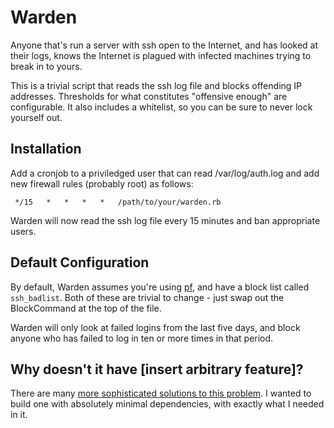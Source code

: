 # Warden

Anyone that's run a server with ssh open to the Internet, and has looked at their logs, knows the Internet is plagued with infected machines trying to break in to yours.

This is a trivial script that reads the ssh log file and blocks offending IP addresses. Thresholds for what constitutes "offensive enough" are configurable. It also includes a whitelist, so you can be sure to never lock yourself out.

## Installation

Add a cronjob to a priviledged user that can read /var/log/auth.log and add new firewall rules (probably root) as follows:

     */15   *   *   *   *   /path/to/your/warden.rb

Warden will now read the ssh log file every 15 minutes and ban appropriate users.

## Default Configuration

By default, Warden assumes you're using [pf](https://www.freebsd.org/doc/handbook/firewalls-pf.html), and have a block list called `ssh_badlist`. Both of these are trivial to change - just swap out the BlockCommand at the top of the file.

Warden will only look at failed logins from the last five days, and block anyone who has failed to log in ten or more times in that period.

## Why doesn't it have [insert arbitrary feature]?

There are many [more sophisticated solutions to this problem](https://en.wikipedia.org/wiki/Fail2ban). I wanted to build one with absolutely minimal dependencies, with exactly what I needed in it.
